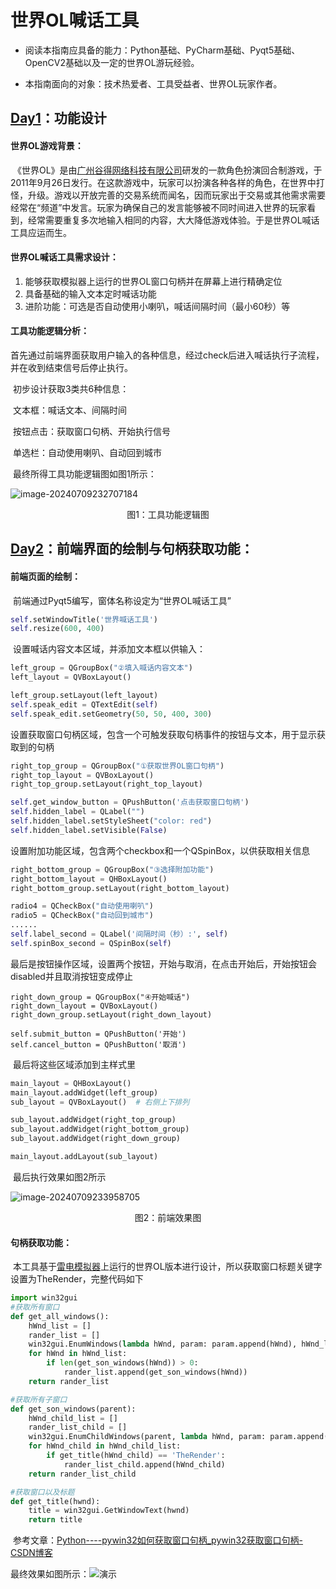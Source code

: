 # **世界OL喊话工具**

- 阅读本指南应具备的能力：Python基础、PyCharm基础、Pyqt5基础、OpenCV2基础以及一定的世界OL游玩经验。

- 本指南面向的对象：技术热爱者、工具受益者、世界OL玩家作者。

  


## **<u>Day1</u>：功能设计**

#### 世界OL游戏背景：

​	《世界OL》是由[广州谷得网络科技有限公司](https://baike.baidu.com/item/广州谷得网络科技有限公司/20059466?fromModule=lemma_inlink)研发的一款角色扮演回合制游戏，于2011年9月26日发行。在这款游戏中，玩家可以扮演各种各样的角色，在世界中打怪，升级。游戏以开放完善的交易系统而闻名，因而玩家出于交易或其他需求需要经常在“频道”中发言。玩家为确保自己的发言能够被不同时间进入世界的玩家看到，经常需要重复多次地输入相同的内容，大大降低游戏体验。于是世界OL喊话工具应运而生。

#### 世界OL喊话工具需求设计：

1. 能够获取模拟器上运行的世界OL窗口句柄并在屏幕上进行精确定位
2. 具备基础的输入文本定时喊话功能
3. 进阶功能：可选是否自动使用小喇叭，喊话间隔时间（最小60秒）等

#### 工具功能逻辑分析：

​	首先通过前端界面获取用户输入的各种信息，经过check后进入喊话执行子流程，并在收到结束信号后停止执行。

​	初步设计获取3类共6种信息：

​	文本框：喊话文本、间隔时间

​	按钮点击：获取窗口句柄、开始执行信号

​	单选栏：自动使用喇叭、自动回到城市

​	最终所得工具功能逻辑图如图1所示：

![image-20240709232707184](https://github.com/FFFJAM/tuchuang/blob/main/fontpager.png)

<center>图1：工具功能逻辑图</center>

## <u>Day2</u>：前端界面的绘制与句柄获取功能：

#### 前端页面的绘制：

​	前端通过Pyqt5编写，窗体名称设定为“世界OL喊话工具”

```Python
self.setWindowTitle('世界喊话工具')
self.resize(600, 400)
```

​	设置喊话内容文本区域，并添加文本框以供输入：

```python
left_group = QGroupBox("②填入喊话内容文本")
left_layout = QVBoxLayout()

left_group.setLayout(left_layout)
self.speak_edit = QTextEdit(self)
self.speak_edit.setGeometry(50, 50, 400, 300)
```

​	设置获取窗口句柄区域，包含一个可触发获取句柄事件的按钮与文本，用于显示获取到的句柄

```python
right_top_group = QGroupBox("①获取世界OL窗口句柄")
right_top_layout = QVBoxLayout()
right_top_group.setLayout(right_top_layout)

self.get_window_button = QPushButton('点击获取窗口句柄')
self.hidden_label = QLabel("")
self.hidden_label.setStyleSheet("color: red")
self.hidden_label.setVisible(False)
```

​	设置附加功能区域，包含两个checkbox和一个QSpinBox，以供获取相关信息

```python
right_bottom_group = QGroupBox("③选择附加功能")
right_bottom_layout = QHBoxLayout()
right_bottom_group.setLayout(right_bottom_layout)

radio4 = QCheckBox("自动使用喇叭")
radio5 = QCheckBox("自动回到城市")
......
self.label_second = QLabel('间隔时间（秒）:', self)
self.spinBox_second = QSpinBox(self)
```

​	最后是按钮操作区域，设置两个按钮，开始与取消，在点击开始后，开始按钮会disabled并且取消按钮变成停止

```Py
right_down_group = QGroupBox("④开始喊话")
right_down_layout = QVBoxLayout()
right_down_group.setLayout(right_down_layout)

self.submit_button = QPushButton('开始')
self.cancel_button = QPushButton('取消')
```

​	最后将这些区域添加到主样式里

```python
main_layout = QHBoxLayout()
main_layout.addWidget(left_group)
sub_layout = QVBoxLayout()  # 右侧上下排列

sub_layout.addWidget(right_top_group)
sub_layout.addWidget(right_bottom_group)
sub_layout.addWidget(right_down_group)

main_layout.addLayout(sub_layout)
```

​	最后执行效果如图2所示

![image-20240709233958705](https://github.com/FFFJAM/tuchuang/blob/main/tooltotal.png)

<center>图2：前端效果图</center>

#### 句柄获取功能：

​	本工具基于[雷电模拟器](https://www.ldmnq.com/)上运行的世界OL版本进行设计，所以获取窗口标题关键字设置为TheRender，完整代码如下

```python
import win32gui
#获取所有窗口
def get_all_windows():
    hWnd_list = []
    rander_list = []
    win32gui.EnumWindows(lambda hWnd, param: param.append(hWnd), hWnd_list)
    for hWnd in hWnd_list:
        if len(get_son_windows(hWnd)) > 0:
            rander_list.append(get_son_windows(hWnd))
    return rander_list

#获取所有子窗口
def get_son_windows(parent):
    hWnd_child_list = []
    rander_list_child = []
    win32gui.EnumChildWindows(parent, lambda hWnd, param: param.append(hWnd), hWnd_child_list)
    for hWnd_child in hWnd_child_list:
        if get_title(hWnd_child) == 'TheRender':
            rander_list_child.append(hWnd_child)
    return rander_list_child

#获取窗口以及标题
def get_title(hwnd):
    title = win32gui.GetWindowText(hwnd)
    return title
```

​	参考文章：[Python----pywin32如何获取窗口句柄_pywin32获取窗口句柄-CSDN博客](https://blog.csdn.net/qq_39369520/article/details/119520185)

最终效果如图所示：![演示](https://github.com/FFFJAM/tuchuang/blob/main/show.gif)